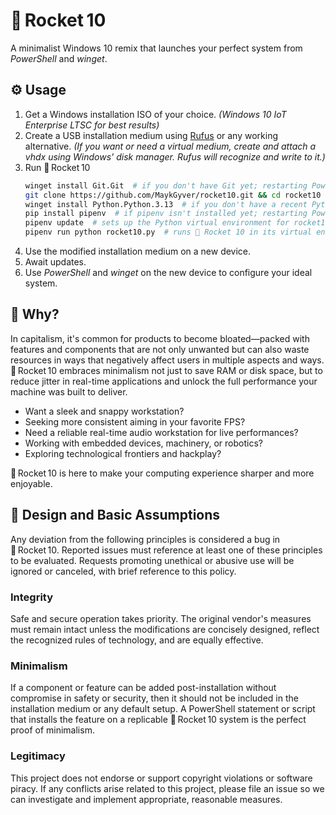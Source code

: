 # 🚀 Rocket 10

A minimalist Windows 10 remix that launches your perfect system from *PowerShell* and *winget*.

## ⚙️ Usage

1. Get a Windows installation ISO of your choice. *(Windows 10 IoT Enterprise LTSC for best results)*
2. Create a USB installation medium using [Rufus](https://rufus.ie) or any working alternative. *(If you want or need a virtual medium, create and attach a vhdx using Windows' disk manager. Rufus will recognize and write to it.)*
3. Run 🚀 Rocket 10
   ```bash
   winget install Git.Git  # if you don't have Git yet; restarting PowerShell may be required
   git clone https://github.com/MaykGyver/rocket10.git && cd rocket10  # get and enter the 🚀 Rocket 10 experience
   winget install Python.Python.3.13  # if you don't have a recent Python yet; restarting PowerShell may be required
   pip install pipenv  # if pipenv isn't installed yet; restarting PowerShell may be required
   pipenv update  # sets up the Python virtual environment for rocket10.py from Pipfile
   pipenv run python rocket10.py  # runs 🚀 Rocket 10 in its virtual environment; modifies the installation medium from step 2 for step 4
   ```
4. Use the modified installation medium on a new device.
5. Await updates.
6. Use *PowerShell* and *winget* on the new device to configure your ideal system.

## 🤔 Why?

In capitalism, it's common for products to become bloated—packed with features and components that are not only unwanted but can also waste resources in ways that negatively affect users in multiple aspects and ways. 🚀 Rocket 10 embraces minimalism not just to save RAM or disk space, but to reduce jitter in real-time applications and unlock the full performance your machine was built to deliver.

* Want a sleek and snappy workstation?
* Seeking more consistent aiming in your favorite FPS?
* Need a reliable real-time audio workstation for live performances?
* Working with embedded devices, machinery, or robotics?
* Exploring technological frontiers and hackplay?

🚀 Rocket 10 is here to make your computing experience sharper and more enjoyable.

## 🧠 Design and Basic Assumptions

Any deviation from the following principles is considered a bug in 🚀 Rocket 10. Reported issues must reference at least one of these principles to be evaluated. Requests promoting unethical or abusive use will be ignored or canceled, with brief reference to this policy.

### Integrity

Safe and secure operation takes priority. The original vendor's measures must remain intact unless the modifications are concisely designed, reflect the recognized rules of technology, and are equally effective.

### Minimalism

If a component or feature can be added post-installation without compromise in safety or security, then it should not be included in the installation medium or any default setup. A PowerShell statement or script that installs the feature on a replicable 🚀 Rocket 10 system is the perfect proof of minimalism.

### Legitimacy

This project does not endorse or support copyright violations or software piracy. If any conflicts arise related to this project, please file an issue so we can investigate and implement appropriate, reasonable measures.
